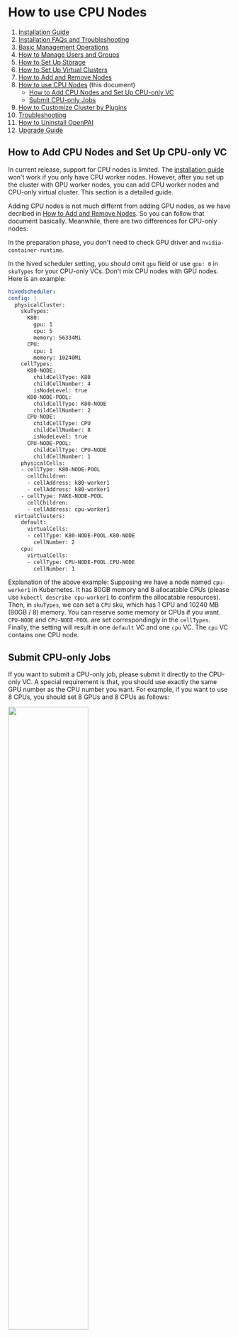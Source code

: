 # How to use CPU Nodes

1. [Installation Guide](./installation-guide.md)
2. [Installation FAQs and Troubleshooting](./installation-faqs-and-troubleshooting.md)
3. [Basic Management Operations](./basic-management-operations.md)
4. [How to Manage Users and Groups](./how-to-manage-users-and-groups.md)
5. [How to Set Up Storage](./how-to-set-up-storage.md)
6. [How to Set Up Virtual Clusters](./how-to-set-up-virtual-clusters.md)
7. [How to Add and Remove Nodes](./how-to-add-and-remove-nodes.md)
8. [How to use CPU Nodes](./how-to-use-cpu-nodes.md) (this document)
    - [How to Add CPU Nodes and Set Up CPU-only VC](#how-to-add-cpu-nodes-and-set-up-cpu-only-vc)
    - [Submit CPU-only Jobs](#submit-cpu-only-jobs)
9. [How to Customize Cluster by Plugins](./how-to-customize-cluster-by-plugins.md)
10. [Troubleshooting](./troubleshooting.md)
11. [How to Uninstall OpenPAI](./how-to-uninstall-openpai.md)
12. [Upgrade Guide](./upgrade-guide.md)

## How to Add CPU Nodes and Set Up CPU-only VC

In current release, support for CPU nodes is limited. The [installation guide](./installation-guide.md) won't work if you only have CPU worker nodes. However, after you set up the cluster with GPU worker nodes, you can add CPU worker nodes and CPU-only virtual cluster. This section is a detailed guide.

Adding CPU nodes is not much differnt from adding GPU nodes, as we have decribed in [How to Add and Remove Nodes](./how-to-add-and-remove-nodes.md). So you can follow that document basically. Meanwhile, there are two differences for CPU-only nodes:

In the preparation phase, you don't need to check GPU driver and `nvidia-container-runtime`.

In the hived scheduler setting, you should omit `gpu` field or use `gpu: 0` in `skuTypes` for your CPU-only VCs. Don't mix CPU nodes with GPU nodes. Here is an example:

```yaml
hivedscheduler:
config: |
  physicalCluster:
    skuTypes:
      K80:
        gpu: 1
        cpu: 5
        memory: 56334Mi
      CPU:
        cpu: 1
        memory: 10240Mi
    cellTypes:
      K80-NODE:
        childCellType: K80
        childCellNumber: 4
        isNodeLevel: true
      K80-NODE-POOL:
        childCellType: K80-NODE
        childCellNumber: 2
      CPU-NODE:
        childCellType: CPU
        childCellNumber: 8
        isNodeLevel: true
      CPU-NODE-POOL:
        childCellType: CPU-NODE
        childCellNumber: 1
    physicalCells:
    - cellType: K80-NODE-POOL
      cellChildren:
      - cellAddress: k80-worker1
      - cellAddress: k80-worker1
    - cellType: FAKE-NODE-POOL
      cellChildren:
      - cellAddress: cpu-worker1
  virtualClusters:
    default:
      virtualCells:
      - cellType: K80-NODE-POOL.K80-NODE
        cellNumber: 2
    cpu:
      virtualCells:
      - cellType: CPU-NODE-POOL.CPU-NODE
        cellNumber: 1
```

Explanation of the above example: Supposing we have a node named `cpu-worker1` in Kubernetes. It has 80GB memory and 8 allocatable CPUs (please use `kubectl describe cpu-worker1` to confirm the allocatable resources). Then, in `skuTypes`, we can set a `CPU` sku, which has 1 CPU and 10240 MB (80GB / 8) memory. You can reserve some memory or CPUs if you want. `CPU-NODE` and `CPU-NODE-POOL` are set correspondingly in the `cellTypes`. Finally, the setting will result in one `default` VC and one `cpu` VC. The `cpu` VC contains one CPU node.


## Submit CPU-only Jobs

If you want to submit a CPU-only job, please submit it directly to the CPU-only VC. A special requirement is that, you should use exactly the same GPU number as the CPU number you want. For example, if you want to use 8 CPUs, you should set 8 GPUs and 8 CPUs as follows:

<img src="./imgs/cpu-resource.png" width="60%" height="60%" />

This requirement may be fixed in the future.